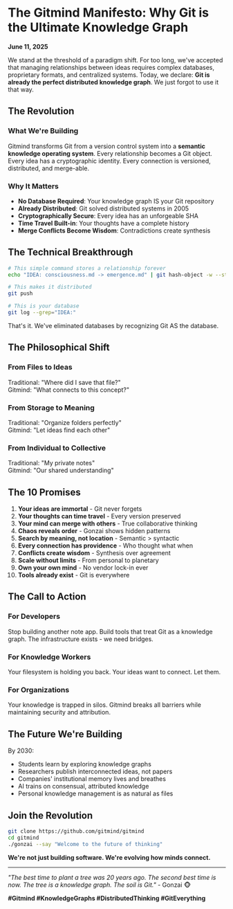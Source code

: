 # The Gitmind Manifesto: Why Git is the Ultimate Knowledge Graph

__June 11, 2025__

We stand at the threshold of a paradigm shift. For too long, we've accepted that managing relationships between ideas requires complex databases, proprietary formats, and centralized systems. Today, we declare: __Git is already the perfect distributed knowledge graph__. We just forgot to use it that way.

## The Revolution

### What We're Building

Gitmind transforms Git from a version control system into a __semantic knowledge operating system__. Every relationship becomes a Git object. Every idea has a cryptographic identity. Every connection is versioned, distributed, and merge-able.

### Why It Matters

- __No Database Required__: Your knowledge graph IS your Git repository
- __Already Distributed__: Git solved distributed systems in 2005
- __Cryptographically Secure__: Every idea has an unforgeable SHA
- __Time Travel Built-in__: Your thoughts have a complete history
- __Merge Conflicts Become Wisdom__: Contradictions create synthesis

## The Technical Breakthrough

```bash
# This simple command stores a relationship forever
echo "IDEA: consciousness.md -> emergence.md" | git hash-object -w --stdin

# This makes it distributed
git push

# This is your database
git log --grep="IDEA:"
```

That's it. We've eliminated databases by recognizing Git AS the database.

## The Philosophical Shift

### From Files to Ideas

Traditional: "Where did I save that file?"  
Gitmind: "What connects to this concept?"

### From Storage to Meaning  

Traditional: "Organize folders perfectly"  
Gitmind: "Let ideas find each other"

### From Individual to Collective

Traditional: "My private notes"  
Gitmind: "Our shared understanding"

## The 10 Promises

1. __Your ideas are immortal__ - Git never forgets
2. __Your thoughts can time travel__ - Every version preserved
3. __Your mind can merge with others__ - True collaborative thinking
4. __Chaos reveals order__ - Gonzai shows hidden patterns
5. __Search by meaning, not location__ - Semantic > syntactic
6. __Every connection has providence__ - Who thought what when
7. __Conflicts create wisdom__ - Synthesis over agreement
8. __Scale without limits__ - From personal to planetary
9. __Own your own mind__ - No vendor lock-in ever
10. __Tools already exist__ - Git is everywhere

## The Call to Action

### For Developers

Stop building another note app. Build tools that treat Git as a knowledge graph. The infrastructure exists - we need bridges.

### For Knowledge Workers

Your filesystem is holding you back. Your ideas want to connect. Let them.

### For Organizations

Your knowledge is trapped in silos. Gitmind breaks all barriers while maintaining security and attribution.

## The Future We're Building

By 2030:

- Students learn by exploring knowledge graphs
- Researchers publish interconnected ideas, not papers
- Companies' institutional memory lives and breathes
- AI trains on consensual, attributed knowledge
- Personal knowledge management is as natural as files

## Join the Revolution

```bash
git clone https://github.com/gitmind/gitmind
cd gitmind
./gonzai --say "Welcome to the future of thinking"
```

__We're not just building software. We're evolving how minds connect.__

---

_"The best time to plant a tree was 20 years ago. The second best time is now. The tree is a knowledge graph. The soil is Git."_ - Gonzai 🐵

__#Gitmind #KnowledgeGraphs #DistributedThinking #GitEverything__
